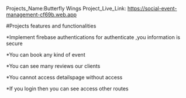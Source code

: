 Projects_Name:Butterfly Wings
Project_Live_Link:   https://social-event-management-cf69b.web.app


#Projects features and functionalities

*Implement firebase authentications for authenticate ,you information is secure

*You can book any kind of event

*You can see many reviews our clients

*You cannot access detailspage without access

*If you login then you can see access other routes



